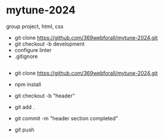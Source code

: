 # mytune-2024
group project, html, css

- git clone https://github.com/369webforall/mytune-2024.git
- git checkout -b development
- configure linter
- .gitignore


##
- git clone https://github.com/369webforall/mytune-2024.git
- npm install

- git checkout -b "header"

- git add .
- git commit -m "header section completed"
- git push



